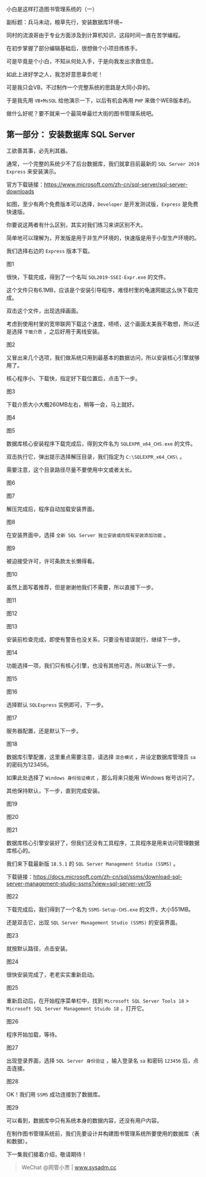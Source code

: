 小白是这样打造图书管理系统的（一）

副标题：兵马未动，粮草先行，安装数据库环境~



同村的流浪哥由于专业方面涉及到计算机知识，这段时间一直在苦学编程。

在初步掌握了部分编辑基础后，很想做个小项目练练手。

可是毕竟是个小白，不知从何处入手，于是向我发出求救信息。

如此上进好学之人，我怎好意思辜负呢！

可是我只会VB，不过制作一个完整系统的思路是大同小异的。

于是我先用 `VB+MsSQL` 给他演示一下，以后有机会再用 `PHP` 来做个WEB版本的。

做什么好呢？要不就来一个最简单最烂大街的图书管理系统吧。





## 第一部分： 安装数据库 SQL Server

工欲善其事，必先利其器。

通常，一个完整的系统少不了后台数据库，我们就拿目前最新的 `SQL Server 2019 Express` 来安装演示。



官方下载链接：https://www.microsoft.com/zh-cn/sql-server/sql-server-downloads

如图，至少有两个免费版本可以选择，`Developer` 是开发测试版，`Express` 是免费快速版。

你要说这两者有什么区别，其实对我们练习来讲区别不大。

简单地可以理解为，开发版是用于非生产环境的，快速版是用于小型生产环境的。

我们选择右边的 `Express` 版本下载。

图1



很快，下载完成，得到了一个名叫 `SQL2019-SSEI-Expr.exe` 的文件。

这个文件只有6.1MB，应该是个安装引导程序，难怪村里的龟速网能这么快下载完成。



双击这个文件，出现选择画面。

考虑到使用村里的宽带联网下载这个速度，啧啧，这个画面太美我不敢想，所以还是选择 `下载介质` ，之后好用于离线安装。

图2



又冒出来几个选项，我们做系统只用到最基本的数据访问，所以安装核心引擎就够用了。

核心程序小、下载快，指定好下载位置后，点击下一步。

图3



下载介质大小大概260MB左右，稍等一会，马上就好。

图4

图5



数据库核心安装程序下载完成后，得到文件名为 `SQLEXPR_x64_CHS.exe` 的文件。

双击执行它，弹出提示选择解压目录，我们指定为 `C:\SQLEXPR_x64_CHS\` 。

需要注意，这个目录路径尽量不要使用中文或者太长。

图6

图7



解压完成后，程序自动加载安装界面。

图8



在安装界面中，选择 `全新 SQL Server 独立安装或向现有安装添加功能` 。

图9



被迫接受许可，许可条款太长懒得看。

图10



虽然上面写着推荐，但是谢谢他我们不需要，所以直接下一步。

图11

图12

图13



安装前检查完成，即使有警告也没关系，只要没有错误就行，继续下一步。

图14



功能选择一项，我们只有核心引擎，也没有其他可选，所以默认下一步。

图15

图16



选择默认 `SQLExpress` 实例即可，下一步。

图17



服务器配置，还是默认下一步。

图18



数据库引擎配置，这里重点需要注意，请选择 `混合模式` ，并设定数据库管理员 `sa` 的密码为123456。

如果此处选择了 `Windows 身份验证模式` ，那么将来只能用 Windows 帐号访问了。

其他保持默认，下一步，直到完成安装。

图19

图20

图21



数据库核心引擎安装好了，但我们还没有工具程序，工具程序是用来访问管理数据库核心的。

我们来下载最新版 `18.5.1` 的 `SQL Server Management Studio (SSMS)` 。

下载链接：https://docs.microsoft.com/zh-cn/sql/ssms/download-sql-server-management-studio-ssms?view=sql-server-ver15

图22



下载完成后，我们得到了一个名为 `SSMS-Setup-CHS.exe` 的文件，大小551MB。

还是双击它，出现 `SQL Server Management Studio (SSMS)` 的安装界面。

图23



就按默认路径，点击安装。

图24



很快安装完成了，老老实实重新启动。

图25



重新启动后，在开始程序菜单栏中，找到 `Microsoft SQL Server Tools 18` >  `Microsoft SQL Server Management Stuido 18` ，打开它。

图26



程序开始加载，等待。

图27



出现登录界面，选择 `SQL Server 身份验证` ，输入登录名 `sa` 和密码 `123456` 后，点击连接。

图28



OK！我们用 `SSMS` 成功连接到了数据库。

图29



可以看到，数据库中只有系统本身的数据内容，还没有用户内容。

在制作图书管理系统前，我们先要设计并构建图书管理系统所要使用的数据库（表和数据）。

下一集我们接着介绍，敬请期待！



> WeChat @网管小贾 | www.sysadm.cc

